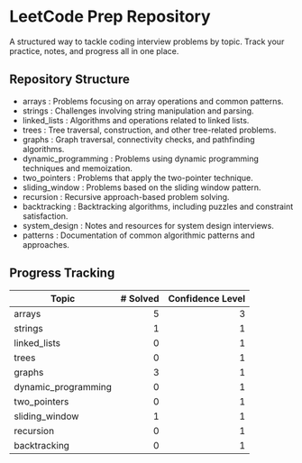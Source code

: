 # LeetCode Prep Repository

A structured way to tackle coding interview problems by topic. Track your practice, notes, and progress all in one place.

## Repository Structure

- arrays                : Problems focusing on array operations and common patterns.
- strings               : Challenges involving string manipulation and parsing.
- linked_lists          : Algorithms and operations related to linked lists.
- trees                 : Tree traversal, construction, and other tree-related problems.
- graphs                : Graph traversal, connectivity checks, and pathfinding algorithms.
- dynamic_programming   : Problems using dynamic programming techniques and memoization.
- two_pointers          : Problems that apply the two-pointer technique.
- sliding_window        : Problems based on the sliding window pattern.
- recursion             : Recursive approach-based problem solving.
- backtracking          : Backtracking algorithms, including puzzles and constraint satisfaction.
- system_design         : Notes and resources for system design interviews.
- patterns              : Documentation of common algorithmic patterns and approaches.

## Progress Tracking

| Topic                  | # Solved | Confidence Level       |
|------------------------|---------:|-----------------------:|
| arrays                 |        5 |                      3 |
| strings                |        1 |                      1 |
| linked_lists           |        0 |                      1 |
| trees                  |        0 |                      1 |
| graphs                 |        3 |                      1 |
| dynamic_programming    |        0 |                      1 |
| two_pointers           |        0 |                      1 |
| sliding_window         |        1 |                      1 |
| recursion              |        0 |                      1 |
| backtracking           |        0 |                      1 |